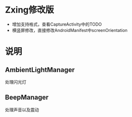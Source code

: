 # Zxing修改版
- 增加支持格式，查看CaptureActivity中的TODO
- 横竖屏修改，直接修改AndroidManifest中screenOrientation

# 说明
## AmbientLightManager
处理闪光灯

## BeepManager
处理声音以及震动
